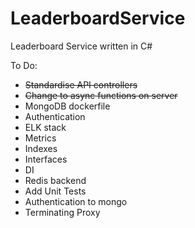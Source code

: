 # LeaderboardService
Leaderboard Service written in C#

To Do:

* ~~Standardise API controllers~~
* ~~Change to async functions on server~~
* MongoDB dockerfile
* Authentication
* ELK stack
* Metrics
* Indexes
* Interfaces
* DI
* Redis backend
* Add Unit Tests
* Authentication to mongo
* Terminating Proxy
